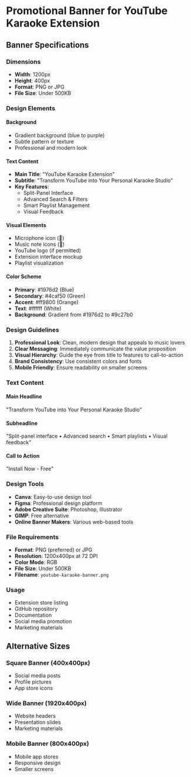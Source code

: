 # Promotional Banner for YouTube Karaoke Extension

## Banner Specifications

### Dimensions
- **Width**: 1200px
- **Height**: 400px
- **Format**: PNG or JPG
- **File Size**: Under 500KB

### Design Elements

#### Background
- Gradient background (blue to purple)
- Subtle pattern or texture
- Professional and modern look

#### Text Content
- **Main Title**: "YouTube Karaoke Extension"
- **Subtitle**: "Transform YouTube into Your Personal Karaoke Studio"
- **Key Features**: 
  - Split-Panel Interface
  - Advanced Search & Filters
  - Smart Playlist Management
  - Visual Feedback

#### Visual Elements
- Microphone icon (🎤)
- Music note icons (🎵)
- YouTube logo (if permitted)
- Extension interface mockup
- Playlist visualization

#### Color Scheme
- **Primary**: #1976d2 (Blue)
- **Secondary**: #4caf50 (Green)
- **Accent**: #ff9800 (Orange)
- **Text**: #ffffff (White)
- **Background**: Gradient from #1976d2 to #9c27b0

### Design Guidelines

1. **Professional Look**: Clean, modern design that appeals to music lovers
2. **Clear Messaging**: Immediately communicate the value proposition
3. **Visual Hierarchy**: Guide the eye from title to features to call-to-action
4. **Brand Consistency**: Use consistent colors and fonts
5. **Mobile Friendly**: Ensure readability on smaller screens

### Text Content

#### Main Headline
"Transform YouTube into Your Personal Karaoke Studio"

#### Subheadline
"Split-panel interface • Advanced search • Smart playlists • Visual feedback"

#### Call to Action
"Install Now - Free"

### Design Tools
- **Canva**: Easy-to-use design tool
- **Figma**: Professional design platform
- **Adobe Creative Suite**: Photoshop, Illustrator
- **GIMP**: Free alternative
- **Online Banner Makers**: Various web-based tools

### File Requirements
- **Format**: PNG (preferred) or JPG
- **Resolution**: 1200x400px at 72 DPI
- **Color Mode**: RGB
- **File Size**: Under 500KB
- **Filename**: `youtube-karaoke-banner.png`

### Usage
- Extension store listing
- GitHub repository
- Documentation
- Social media promotion
- Marketing materials

## Alternative Sizes

### Square Banner (400x400px)
- Social media posts
- Profile pictures
- App store icons

### Wide Banner (1920x400px)
- Website headers
- Presentation slides
- Marketing materials

### Mobile Banner (800x400px)
- Mobile app stores
- Responsive design
- Smaller screens
